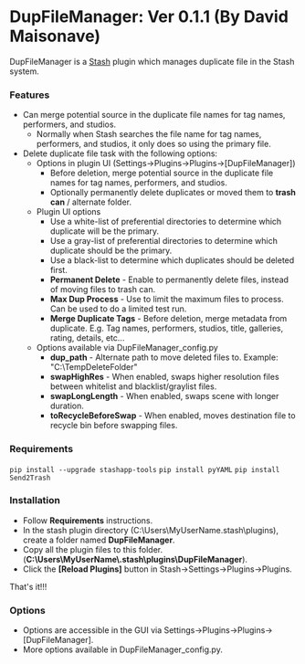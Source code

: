 # DupFileManager: Ver 0.1.1 (By David Maisonave)
DupFileManager is a [Stash](https://github.com/stashapp/stash) plugin which manages duplicate file in the Stash system.
### Features
- Can merge potential source in the duplicate file names for tag names, performers, and studios.
  - Normally when Stash searches the file name for tag names, performers, and studios, it only does so using the primary file.
- Delete duplicate file task with the following options:
  - Options in plugin UI (Settings->Plugins->Plugins->[DupFileManager])
    - Before deletion, merge potential source in the duplicate file names for tag names, performers, and studios.
    - Optionally permanently delete duplicates or moved them to **trash can** / alternate folder.
  - Plugin UI options
    - Use a white-list of preferential directories to determine which duplicate will be the primary.
    - Use a gray-list of preferential directories to determine which duplicate should be the primary.
    - Use a black-list to determine which duplicates should be deleted first.
    - **Permanent Delete** - Enable to permanently delete files, instead of moving files to trash can.
    - **Max Dup Process** - Use to limit the maximum files to process. Can be used to do a limited test run.
    - **Merge Duplicate Tags** - Before deletion, merge metadata from duplicate. E.g. Tag names, performers, studios, title, galleries, rating, details, etc... 
  - Options available via DupFileManager_config.py
    - **dup_path** - Alternate path to move deleted files to. Example: "C:\TempDeleteFolder"
    - **swapHighRes** - When enabled, swaps higher resolution files between whitelist and blacklist/graylist files.
    - **swapLongLength** - When enabled, swaps scene with longer duration.
    - **toRecycleBeforeSwap** - When enabled, moves destination file to recycle bin before swapping files.

### Requirements
`pip install --upgrade stashapp-tools`
`pip install pyYAML`
`pip install Send2Trash`

### Installation
- Follow **Requirements** instructions.
- In the stash plugin directory (C:\Users\MyUserName\.stash\plugins), create a folder named **DupFileManager**.
- Copy all the plugin files to this folder.(**C:\Users\MyUserName\\.stash\plugins\DupFileManager**).
- Click the **[Reload Plugins]** button in Stash->Settings->Plugins->Plugins.

That's it!!!

### Options
- Options are accessible in the GUI via Settings->Plugins->Plugins->[DupFileManager].
- More options available in DupFileManager_config.py.

